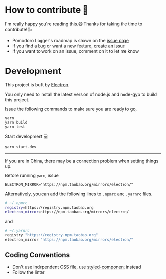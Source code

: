 # How to contribute 🌟

I'm really happy you're reading this.😄 Thanks for taking the time to contribute!👍

- Pomodoro Logger's roadmap is shown on the [issue page](https://github.com/zxch3n/PomodoroLogger/issues)
- If you find a bug or want a new feature, [create an issue](https://github.com/zxch3n/PomodoroLogger/issues)
- If you want to work on an issue, comment on it to let me know

# Development

This project is built by [Electron](https://electronjs.org). 

You only need to install the latest version of node.js and node-gyp to build this project.

Issue the following commands to make sure you are ready to go,

```
yarn
yarn build
yarn test
```

Start development 💻

```
yarn start-dev
```

---

If you are in China, there may be a connection problem when setting things up. 

Before running `yarn`, issue 

```
ELECTRON_MIRROR="https://npm.taobao.org/mirrors/electron/"
```

Alternatively, you can add the following lines to `.npmrc` and `.yarnrc` files.

```bash
# ~/.npmrc
registry=https://registry.npm.taobao.org
electron_mirror=https://npm.taobao.org/mirrors/electron/
```

and

```bash
# ~/.yarnrc
registry "https://registry.npm.taobao.org"
electron_mirror "https://npm.taobao.org/mirrors/electron/"
```


## Coding Conventions

- Don't use independent CSS file, use [styled-component](https://www.styled-components.com) instead
- Follow the linter